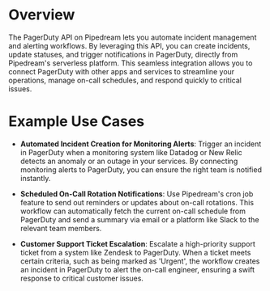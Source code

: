 # Overview

The PagerDuty API on Pipedream lets you automate incident management and alerting workflows. By leveraging this API, you can create incidents, update statuses, and trigger notifications in PagerDuty, directly from Pipedream's serverless platform. This seamless integration allows you to connect PagerDuty with other apps and services to streamline your operations, manage on-call schedules, and respond quickly to critical issues.

# Example Use Cases

- **Automated Incident Creation for Monitoring Alerts**: Trigger an incident in PagerDuty when a monitoring system like Datadog or New Relic detects an anomaly or an outage in your services. By connecting monitoring alerts to PagerDuty, you can ensure the right team is notified instantly.

- **Scheduled On-Call Rotation Notifications**: Use Pipedream's cron job feature to send out reminders or updates about on-call rotations. This workflow can automatically fetch the current on-call schedule from PagerDuty and send a summary via email or a platform like Slack to the relevant team members.

- **Customer Support Ticket Escalation**: Escalate a high-priority support ticket from a system like Zendesk to PagerDuty. When a ticket meets certain criteria, such as being marked as 'Urgent', the workflow creates an incident in PagerDuty to alert the on-call engineer, ensuring a swift response to critical customer issues.
